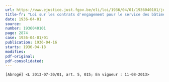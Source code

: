 ```yaml
---
url: https://www.ejustice.just.fgov.be/eli/loi/1936/04/01/1936040101/justel
title-fr: "Loi sur les contrats d'engagement pour le service des bâtiments de navigation intérieure. (NOTE : Consultation des versions antérieures à partir du 18-10-1986 et mise à jour au 01-08-2013)"
date: 1936-04-01
source:
number: 1936040101
page: 2874
case: 1936-04-01/01
publication: 1936-04-16
starts: 1936-04-18
modifies:
pdf-original:
pdf-consolidated:
---
```


`[Abrogé] <L 2013-07-30/01, art. 5, 015; En vigueur : 11-08-2013>`
